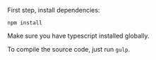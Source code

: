 First step, install dependencies: 

```
npm install
```

Make sure you have typescript installed globally.

To compile the source code, just run `gulp`.
